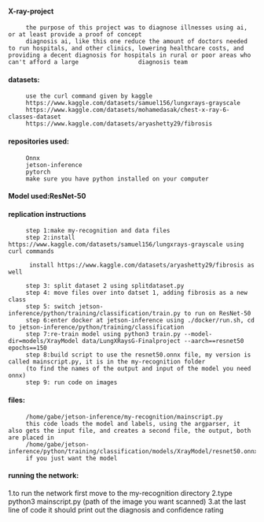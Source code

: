 #### X-ray-project
         the purpose of this project was to diagnose illnesses using ai, or at least provide a proof of concept
         diagnosis ai, like this one reduce the amount of doctors needed to run hospitals, and other clinics, lowering healthcare costs, and providing a decent diagnosis for hospitals in rural or poor areas who can't afford a large                 diagnosis team
#### datasets:
         use the curl command given by kaggle
         https://www.kaggle.com/datasets/samuel156/lungxrays-grayscale
         https://www.kaggle.com/datasets/mohamedasak/chest-x-ray-6-classes-dataset
         https://www.kaggle.com/datasets/aryashetty29/fibrosis
#### repositories used:
         Onnx
         jetson-inference
         pytorch
         make sure you have python installed on your computer
#### Model used:ResNet-50

#### replication instructions
         step 1:make my-recognition and data files
         step 2:install https://www.kaggle.com/datasets/samuel156/lungxrays-grayscale using curl commands

          install https://www.kaggle.com/datasets/aryashetty29/fibrosis as well

         step 3: split dataset 2 using splitdataset.py
         step 4: move files over into datset 1, adding fibrosis as a new class
         step 5: switch jetson-inference/python/training/classification/train.py to run on ResNet-50
         step 6:enter docker at jetson-inference using ./docker/run.sh, cd to jetson-inference/python/training/classification
         step 7:re-train model using python3 train.py --model-dir=models/XrayModel data/LungXRaysG-Finalproject --aarch==resnet50 epochs==150 
         step 8:build script to use the resnet50.onnx file, my version is called mainscript.py, it is in the my-recognition folder
         (to find the names of the output and input of the model you need onnx)
         step 9: run code on images

#### files:
         /home/gabe/jetson-inference/my-recognition/mainscript.py
         this code loads the model and labels, using the argparser, it also gets the input file, and creates a second file, the output, both are placed in 
         /home/gabe/jetson-inference/python/training/classification/models/XrayModel/resnet50.onnx
         if you just want the model

#### running the network:
1.to run the network first move to the my-recognition directory
2.type python3 mainscript.py (path of the image you want scanned)
3.at the last line of code it should print out the diagnosis and confidence rating
